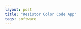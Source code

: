 ```yaml
---
layout: post
title: "Resistor Color Code App"
tags: software
---
```


<div>
    <script src="../assets/js/resistor-color-code.js"></script>
</div>
